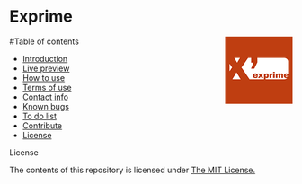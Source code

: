 # Exprime
<img src="public_html/icons/apple-touch-icon-120x120.png" alt="Exprime.org" title="exprime.org" align="right">
#Table of contents

- [Introduction](#T)
- [Live preview](#T)
- [How to use](#T)
- [Terms of use](#T)
- [Contact info](#T)
- [Known bugs](#T)
- [To do list](#T)
- [Contribute](#T)
- [License](#T)

License

The contents of this repository is licensed under [The MIT License.](https://opensource.org/licenses/MIT)

